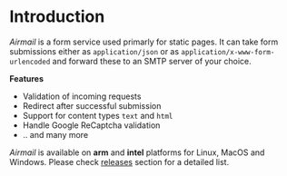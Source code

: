 # Introduction

_Airmail_ is a form service used primarly for static pages. It can take form submissions either as `application/json` or as `application/x-www-form-urlencoded` and forward these to an SMTP server of your choice.

**Features**

- Validation of incoming requests
- Redirect after successful submission
- Support for content types `text` and `html`
- Handle Google ReCaptcha validation
- .. and many more

_Airmail_ is available on **arm** and **intel** platforms for Linux, MacOS and Windows. Please check [releases](https://github.com/hedge10/airmail/releases) section for a detailed list.
